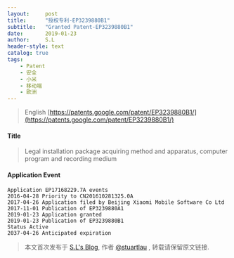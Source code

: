 ```yaml
---
layout:     post
title:      "授权专利-EP3239880B1"
subtitle:   "Granted Patent-EP3239880B1"
date:       2019-01-23
author:     S.L
header-style: text
catalog: true
tags:
    - Patent
    - 安全
    - 小米
    - 移动端
    - 欧洲
---
```

> English [https://patents.google.com/patent/EP3239880B1/](https://patents.google.com/patent/EP3239880B1/)

#### Title
> Legal installation package acquiring method and apparatus, computer program and recording medium





#### Application Event
```
Application EP17168229.7A events 
2016-04-28 Priority to CN201610281325.0A
2017-04-26 Application filed by Beijing Xiaomi Mobile Software Co Ltd
2017-11-01 Publication of EP3239880A1
2019-01-23 Application granted
2019-01-23 Publication of EP3239880B1
Status Active
2037-04-26 Anticipated expiration
```
> 本文首次发布于 [S.L's Blog](https://liushuo.me), 作者 [@stuartlau](http://github.com/stuartlau) ,
转载请保留原文链接.
